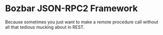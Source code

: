 # Bozbar JSON-RPC2 Framework

Because sometimes you just want to make a remote procedure call without all that tedious mucking about in REST.
